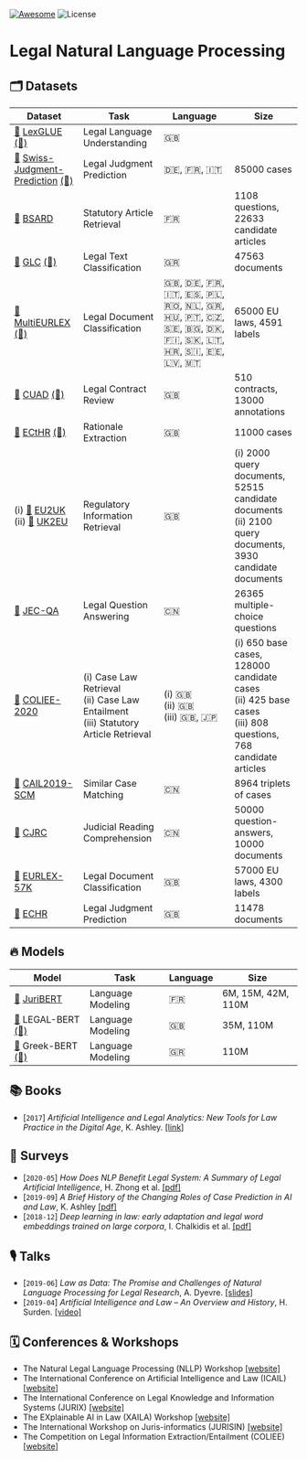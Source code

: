 [![Awesome](https://awesome.re/badge-flat2.svg)](https://awesome.re)
![License](https://img.shields.io/github/license/antoiloui/awesome-legal-nlp)

# Legal Natural Language Processing

## 🗂 Datasets

| Dataset | Task | Language | Size |
|---|---|---|---|
| [📄](https://arxiv.org/abs/2110.00976) [LexGLUE](https://github.com/coastalcph/lex-glue) [(🤗)](https://huggingface.co/datasets/lex_glue)  | Legal Language Understanding | 🇬🇧  |  |
| [📄](https://arxiv.org/abs/2110.00806) [Swiss-Judgment-Prediction](https://github.com/JoelNiklaus/SwissJudgementPrediction) [(🤗)](https://huggingface.co/datasets/swiss_judgment_prediction)  | Legal Judgment Prediction | 🇩🇪, 🇫🇷, 🇮🇹      | 85000 cases |
| [📄](https://arxiv.org/abs/2108.11792) [BSARD](https://github.com/maastrichtlawtech/bsard) | Statutory Article Retrieval | 🇫🇷  | 1108 questions, 22633 candidate articles |
| [📄](https://arxiv.org/abs/2109.15298) [GLC](https://github.com/christospi/glc-nllp-21) [(🤗)](https://huggingface.co/datasets/greek_legal_code)  | Legal Text Classification | 🇬🇷  | 47563 documents |
| [📄](https://arxiv.org/abs/2109.00904) [MultiEURLEX](https://github.com/nlpaueb/multi-eurlex) [(🤗)](https://huggingface.co/datasets/multi_eurlex)  | Legal Document Classification | 🇬🇧, 🇩🇪, 🇫🇷, 🇮🇹, 🇪🇸, 🇵🇱, 🇷🇴, 🇳🇱, 🇬🇷, 🇭🇺, 🇵🇹, 🇨🇿, 🇸🇪, 🇧🇬, 🇩🇰, 🇫🇮, 🇸🇰, 🇱🇹, 🇭🇷, 🇸🇮, 🇪🇪, 🇱🇻, 🇲🇹                                              | 65000 EU laws, 4591 labels |
| [📄](https://arxiv.org/abs/2103.06268) [CUAD](https://github.com/TheAtticusProject/cuad) [(🤗)](https://huggingface.co/datasets/cuad)  | Legal Contract Review | 🇬🇧  | 510 contracts, 13000 annotations |
| [📄](https://arxiv.org/abs/2103.13084) [ECtHR](https://archive.org/details/ECHR-ACL2019) [(🤗)](https://huggingface.co/datasets/ecthr_cases)  | Rationale Extraction | 🇬🇧  | 11000 cases |
| (i) [📄](https://arxiv.org/abs/2101.10726) [EU2UK](https://archive.org/details/eacl2021_regir_datasets)<br>(ii) [📄](https://arxiv.org/abs/2101.10726) [UK2EU](https://archive.org/details/eacl2021_regir_datasets) | Regulatory Information Retrieval | 🇬🇧  | (i) 2000 query documents, 52515 candidate documents<br>(ii) 2100 query documents, 3930 candidate documents |
| [📄](https://arxiv.org/abs/1911.12011) [JEC-QA](https://jecqa.thunlp.org/) | Legal Question Answering | 🇨🇳  | 26365 multiple-choice questions |
| [📄](https://sites.ualberta.ca/~rabelo/COLIEE2021/COLIEE_2020_summary.pdf) [COLIEE-2020](https://sites.ualberta.ca/~rabelo/COLIEE2020/) | (i) Case Law Retrieval<br>(ii) Case Law Entailment<br>(iii) Statutory Article Retrieval | (i) 🇬🇧<br>(ii) 🇬🇧<br>(iii) 🇬🇧, 🇯🇵  | (i) 650 base cases, 128000 candidate cases<br>(ii) 425 base cases<br>(iii) 808 questions, 768 candidate articles |
| [📄](https://arxiv.org/abs/1911.08962) [CAIL2019-SCM](https://github.com/china-ai-law-challenge/CAIL2019/tree/master/scm) | Similar Case Matching | 🇨🇳  | 8964 triplets of cases |
| [📄](https://arxiv.org/abs/1912.09156) [CJRC](https://github.com/china-ai-law-challenge/CAIL2019) | Judicial Reading Comprehension | 🇨🇳  | 50000 question-answers, 10000 documents |
| [📄](https://arxiv.org/abs/1906.02192) [EURLEX-57K](http://nlp.cs.aueb.gr/software_and_datasets/EURLEX57K/index.html) | Legal Document Classification | 🇬🇧  | 57000 EU laws, 4300 labels |
| [📄](https://arxiv.org/abs/1906.02059) [ECHR](https://archive.org/details/ECHR-ACL2019) | Legal Judgment Prediction | 🇬🇧  | 11478 documents |


## 🔥 Models

| Model | Task | Language | Size |
|---|---|---|---|
| [📄](https://arxiv.org/abs/2110.01485) [JuriBERT](http://master2-bigdata.polytechnique.fr/resources#juribert) | Language Modeling | 🇫🇷  | 6M, 15M, 42M, 110M |
| [📄](https://arxiv.org/abs/2010.02559) LEGAL-BERT [(🤗)](https://huggingface.co/nlpaueb/legal-bert-base-uncased)  | Language Modeling | 🇬🇧  | 35M, 110M |
| [📄](https://arxiv.org/abs/2008.12014) Greek-BERT [(🤗)](https://huggingface.co/nlpaueb/bert-base-greek-uncased-v1)  | Language Modeling | 🇬🇷  | 110M |


## 📚  Books

- [`2017`] *Artificial Intelligence and Legal Analytics: New Tools for Law Practice in the Digital Age*, K. Ashley. [[link]](https://www.cambridge.org/core/books/artificial-intelligence-and-legal-analytics/E7D705EEF392501A1DB180645917E7E0)


## 📄  Surveys

- [`2020-05`] *How Does NLP Benefit Legal System: A Summary of Legal Artificial Intelligence*, H. Zhong et al. [[pdf]](https://arxiv.org/pdf/2004.12158)
- [`2019-09`] *A Brief History of the Changing Roles of Case Prediction in AI and Law*, K. Ashley [[pdf]](https://journals.latrobe.edu.au/index.php/law-in-context/article/download/88/157)
- [`2018-12`] *Deep learning in law: early adaptation and legal word embeddings trained on large corpora*, I. Chalkidis et al. [[pdf]](https://link.springer.com/content/pdf/10.1007/s10506-018-9238-9.pdf)


## 🎙  Talks

- [`2019-06`] *Law as Data: The Promise and Challenges of Natural Language Processing for Legal Research*, A. Dyevre. [[slides]](https://drive.google.com/open?id=14zWlp2Hkm866MTup_oMZJa5T80fxsWtR)
- [`2019-04`] *Artificial Intelligence and Law – An Overview and History*, H. Surden. [[video]](https://www.youtube.com/watch?v=BG6YR0xGMRA)


## 🗓  Conferences & Workshops

- The Natural Legal Language Processing (NLLP) Workshop [[website]](https://nllpw.org/workshop/)
- The International Conference on Artificial Intelligence and Law (ICAIL) [[website]](https://dl.acm.org/doi/proceedings/10.1145/3322640#issue-downloads)
- The International Conference on Legal Knowledge and Information Systems (JURIX) [[website]](http://jurix.nl/)  
- The EXplainable AI in Law (XAILA) Workshop [[website]](https://www.geist.re/xaila:start)
- The International Workshop on Juris-informatics (JURISIN) [[website]](http://research.nii.ac.jp/~ksatoh/jurisin2020/)
- The Competition on Legal Information Extraction/Entailment (COLIEE) [[website]](https://sites.ualberta.ca/~rabelo/COLIEE2020/)

